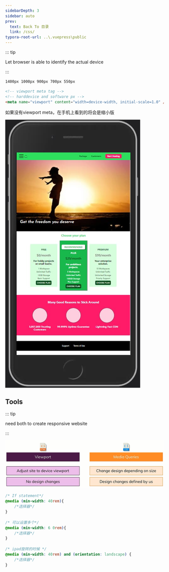 ```yaml
---
sidebarDepth: 3
sidebar: auto
prev:
  text: Back To 目录
  link: /css/
typora-root-url: ..\.vuepress\public
---
```




::: tip

Let browser is able to identify the actual device

:::

```css
1400px 1000px 900px 700px 550px
```



```html
<!-- viewport meta tag -->
<!-- harddevice and software px -->
<meta name="viewport" content="width=device-width, initial-scale=1.0" />
```

如果没有viewport meta，在手机上看到的将会是缩小版

![202112110723090](../.vuepress/public/images/css/202112110723090.jpg)

## Tools

::: tip

need both to create responsive website

:::

![202112110713621](../.vuepress/public/images/css/202112110713621.jpg)

```css
/* If statement*/
@media (min-width: 40rem){
    /*选择器*/
}

/* 可以设置多个*/
@media (min-width: 6 0rem){
    /*选择器*/
}

/* ipad旋转的时候 */
@media (min-width: 40rem) and (orientation: landscape) {
    /*选择器*/
}
```

